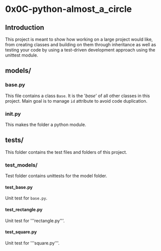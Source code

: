 # 0x0C-python-almost_a_circle

## Introduction
This project is meant to show how working on a large project would like, from creating classes and building on them through inheritance as well as testing your code by using a test-driven development approach using the unittest module.

## models/

### base.py
This file contains a class ``` Base ```. It is the '*base*' of all other classes in this project. Main goal is to manage ``` id ``` attribute to avoid code duplication.

###  __init__.py
This makes the folder a python module.

## tests/
This folder contains the test files and folders of this project.

### test_models/
Test folder contains unittests for the model folder.

#### test_base.py
Unit test for ```base.py```.

#### test_rectangle.py
Unit test for '''rectangle.py'''.

#### test_square.py
Unit test for '''square.py'''.
